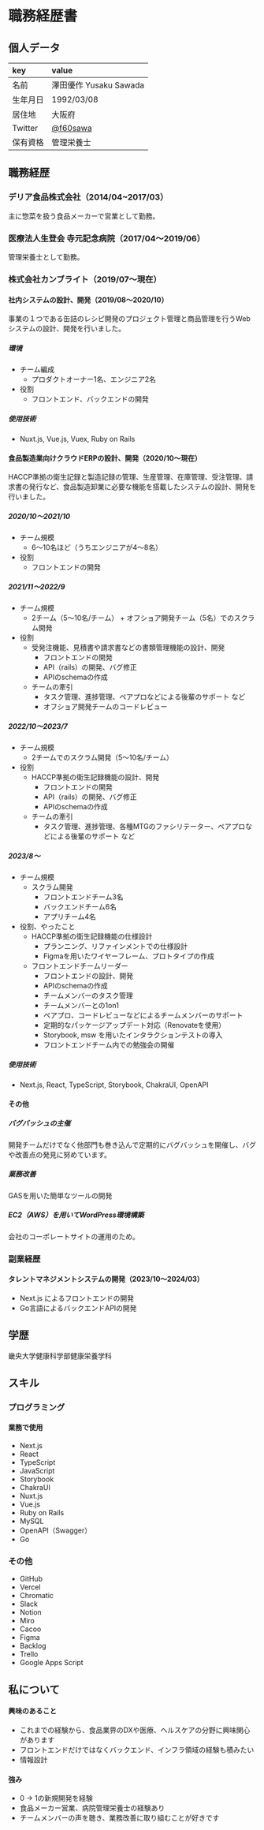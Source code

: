 # 職務経歴書

## 個人データ
|key|value|
|:-|:-|
|名前|澤田優作 Yusaku Sawada|
|生年月日|1992/03/08|
|居住地|大阪府|
|Twitter|[@f60sawa](https://twitter.com/f60sawa)|
|保有資格|管理栄養士|

## 職務経歴
### デリア食品株式会社（2014/04~2017/03）
主に惣菜を扱う食品メーカーで営業として勤務。

### 医療法人生登会 寺元記念病院（2017/04〜2019/06）
管理栄養士として勤務。

### 株式会社カンブライト（2019/07〜現在）
#### 社内システムの設計、開発（2019/08〜2020/10）
事業の１つである缶詰のレシピ開発のプロジェクト管理と商品管理を行うWebシステムの設計、開発を行いました。
##### 環境
- チーム編成
  - プロダクトオーナー1名、エンジニア2名
- 役割
  - フロントエンド、バックエンドの開発
##### 使用技術
- Nuxt.js, Vue.js, Vuex, Ruby on Rails

#### 食品製造業向けクラウドERPの設計、開発（2020/10〜現在）
HACCP準拠の衛生記録と製造記録の管理、生産管理、在庫管理、受注管理、請求書の発行など、食品製造卸業に必要な機能を搭載したシステムの設計、開発を行いました。

##### 2020/10〜2021/10
- チーム規模
  - 6〜10名ほど（うちエンジニアが4〜8名）
- 役割
  - フロントエンドの開発

##### 2021/11〜2022/9
- チーム規模
  - 2チーム（5〜10名/チーム） + オフショア開発チーム（5名）でのスクラム開発
- 役割
  - 受発注機能、見積書や請求書などの書類管理機能の設計、開発
    - フロントエンドの開発
    - API（rails）の開発、バグ修正
    - APIのschemaの作成
  - チームの牽引
    - タスク管理、進捗管理、ペアプロなどによる後輩のサポート など
    - オフショア開発チームのコードレビュー

##### 2022/10〜2023/7
- チーム規模
  - 2チームでのスクラム開発（5〜10名/チーム）
- 役割
  - HACCP準拠の衛生記録機能の設計、開発
    - フロントエンドの開発
    - API（rails）の開発、バグ修正
    - APIのschemaの作成
  - チームの牽引
    - タスク管理、進捗管理、各種MTGのファシリテーター、ペアプロなどによる後輩のサポート など

##### 2023/8〜
- チーム規模
  - スクラム開発
    - フロントエンドチーム3名
    - バックエンドチーム6名
    - アプリチーム4名
- 役割、やったこと
  - HACCP準拠の衛生記録機能の仕様設計
    - プランニング、リファインメントでの仕様設計
    - Figmaを用いたワイヤーフレーム、プロトタイプの作成
  - フロントエンドチームリーダー
    - フロントエンドの設計、開発
    - APIのschemaの作成
    - チームメンバーのタスク管理
    - チームメンバーとの1on1
    - ペアプロ、コードレビューなどによるチームメンバーのサポート
    - 定期的なパッケージアップデート対応（Renovateを使用）
    - Storybook, msw を用いたインタラクションテストの導入
    - フロントエンドチーム内での勉強会の開催

##### 使用技術
  - Next.js, React, TypeScript, Storybook, ChakraUI, OpenAPI

#### その他
##### バグバッシュの主催
開発チームだけでなく他部門も巻き込んで定期的にバグバッシュを開催し、バグや改善点の発見に努めています。

##### 業務改善
GASを用いた簡単なツールの開発

##### EC2（AWS）を用いてWordPress環境構築
会社のコーポレートサイトの運用のため。

### 副業経歴
#### タレントマネジメントシステムの開発（2023/10〜2024/03）
- Next.js によるフロントエンドの開発
- Go言語によるバックエンドAPIの開発

## 学歴
畿央大学健康科学部健康栄養学科
## スキル
### プログラミング
#### 業務で使用
- Next.js
- React
- TypeScript
- JavaScript
- Storybook
- ChakraUI
- Nuxt.js
- Vue.js
- Ruby on Rails
- MySQL
- OpenAPI（Swagger）
- Go

### その他
- GitHub
- Vercel
- Chromatic
- Slack
- Notion
- Miro
- Cacoo
- Figma
- Backlog
- Trello
- Google Apps Script

## 私について
#### 興味のあること
- これまでの経験から、食品業界のDXや医療、ヘルスケアの分野に興味関心があります
- フロントエンドだけではなくバックエンド、インフラ領域の経験も積みたい
- 情報設計

#### 強み
- 0 -> 1の新規開発を経験
- 食品メーカー営業、病院管理栄養士の経験あり
- チームメンバーの声を聴き、業務改善に取り組むことが好きです

